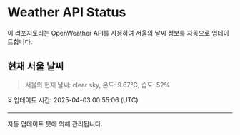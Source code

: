 
# Weather API Status

이 리포지토리는 OpenWeather API를 사용하여 서울의 날씨 정보를 자동으로 업데이트합니다.

## 현재 서울 날씨
> 서울의 현재 날씨: clear sky, 온도: 9.67°C, 습도: 52%

⏳ 업데이트 시간: 2025-04-03 00:55:06 (UTC)

---
자동 업데이트 봇에 의해 관리됩니다.
